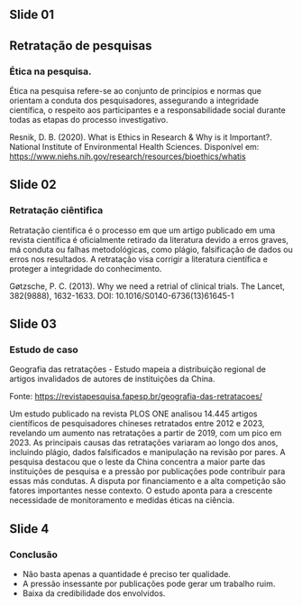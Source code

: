 ## Slide 01

## Retratação de pesquisas

### Ética na pesquisa.
Ética na pesquisa refere-se ao conjunto de princípios e normas que orientam a conduta dos pesquisadores, assegurando a integridade científica, o respeito aos participantes e a responsabilidade social durante todas as etapas do processo investigativo.

Resnik, D. B. (2020). What is Ethics in Research & Why is it Important?. National Institute of Environmental Health Sciences. Disponível em: https://www.niehs.nih.gov/research/resources/bioethics/whatis

## Slide 02

### Retratação ciêntifica
Retratação científica é o processo em que um artigo publicado em uma revista científica é oficialmente retirado da literatura devido a erros graves, má conduta ou falhas metodológicas, como plágio, falsificação de dados ou erros nos resultados. A retratação visa corrigir a literatura científica e proteger a integridade do conhecimento.

Gøtzsche, P. C. (2013). Why we need a retrial of clinical trials. The Lancet, 382(9888), 1632-1633. DOI: 10.1016/S0140-6736(13)61645-1

## Slide 03

### Estudo de caso 
Geografia das retratações - Estudo mapeia a distribuição regional de artigos invalidados de autores de instituições da China.

Fonte: https://revistapesquisa.fapesp.br/geografia-das-retratacoes/

Um estudo publicado na revista PLOS ONE analisou 14.445 artigos científicos de pesquisadores chineses retratados entre 2012 e 2023, revelando um aumento nas retratações a partir de 2019, com um pico em 2023. As principais causas das retratações variaram ao longo dos anos, incluindo plágio, dados falsificados e manipulação na revisão por pares. A pesquisa destacou que o leste da China concentra a maior parte das instituições de pesquisa e a pressão por publicações pode contribuir para essas más condutas. A disputa por financiamento e a alta competição são fatores importantes nesse contexto. O estudo aponta para a crescente necessidade de monitoramento e medidas éticas na ciência.

## Slide 4

### Conclusão

 - Não basta apenas a quantidade é preciso ter qualidade.
 - A pressão insessante por publicações pode gerar um trabalho ruim.
 - Baixa da credibilidade dos envolvidos.